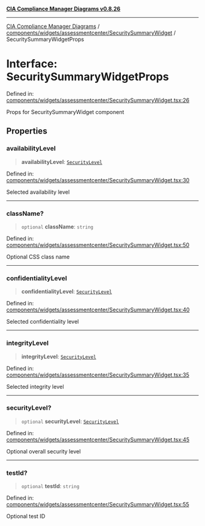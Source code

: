 [**CIA Compliance Manager Diagrams v0.8.26**](../../../../../README.md)

***

[CIA Compliance Manager Diagrams](../../../../../modules.md) / [components/widgets/assessmentcenter/SecuritySummaryWidget](../README.md) / SecuritySummaryWidgetProps

# Interface: SecuritySummaryWidgetProps

Defined in: [components/widgets/assessmentcenter/SecuritySummaryWidget.tsx:26](https://github.com/Hack23/cia-compliance-manager/blob/168f1311621722afef33b264085d8ac99d4a3213/src/components/widgets/assessmentcenter/SecuritySummaryWidget.tsx#L26)

Props for SecuritySummaryWidget component

## Properties

### availabilityLevel

> **availabilityLevel**: [`SecurityLevel`](../../../../../types/cia/type-aliases/SecurityLevel.md)

Defined in: [components/widgets/assessmentcenter/SecuritySummaryWidget.tsx:30](https://github.com/Hack23/cia-compliance-manager/blob/168f1311621722afef33b264085d8ac99d4a3213/src/components/widgets/assessmentcenter/SecuritySummaryWidget.tsx#L30)

Selected availability level

***

### className?

> `optional` **className**: `string`

Defined in: [components/widgets/assessmentcenter/SecuritySummaryWidget.tsx:50](https://github.com/Hack23/cia-compliance-manager/blob/168f1311621722afef33b264085d8ac99d4a3213/src/components/widgets/assessmentcenter/SecuritySummaryWidget.tsx#L50)

Optional CSS class name

***

### confidentialityLevel

> **confidentialityLevel**: [`SecurityLevel`](../../../../../types/cia/type-aliases/SecurityLevel.md)

Defined in: [components/widgets/assessmentcenter/SecuritySummaryWidget.tsx:40](https://github.com/Hack23/cia-compliance-manager/blob/168f1311621722afef33b264085d8ac99d4a3213/src/components/widgets/assessmentcenter/SecuritySummaryWidget.tsx#L40)

Selected confidentiality level

***

### integrityLevel

> **integrityLevel**: [`SecurityLevel`](../../../../../types/cia/type-aliases/SecurityLevel.md)

Defined in: [components/widgets/assessmentcenter/SecuritySummaryWidget.tsx:35](https://github.com/Hack23/cia-compliance-manager/blob/168f1311621722afef33b264085d8ac99d4a3213/src/components/widgets/assessmentcenter/SecuritySummaryWidget.tsx#L35)

Selected integrity level

***

### securityLevel?

> `optional` **securityLevel**: [`SecurityLevel`](../../../../../types/cia/type-aliases/SecurityLevel.md)

Defined in: [components/widgets/assessmentcenter/SecuritySummaryWidget.tsx:45](https://github.com/Hack23/cia-compliance-manager/blob/168f1311621722afef33b264085d8ac99d4a3213/src/components/widgets/assessmentcenter/SecuritySummaryWidget.tsx#L45)

Optional overall security level

***

### testId?

> `optional` **testId**: `string`

Defined in: [components/widgets/assessmentcenter/SecuritySummaryWidget.tsx:55](https://github.com/Hack23/cia-compliance-manager/blob/168f1311621722afef33b264085d8ac99d4a3213/src/components/widgets/assessmentcenter/SecuritySummaryWidget.tsx#L55)

Optional test ID
